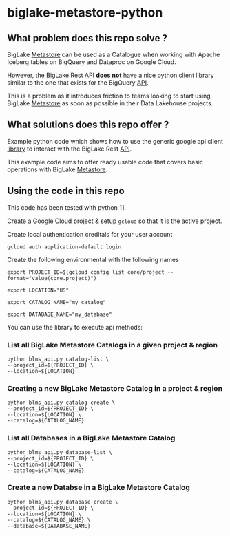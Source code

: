 # biglake-metastore-python

## What problem does this repo solve ? 

BigLake [Metastore](https://cloud.google.com/bigquery/docs/manage-open-source-metadata) 
can be used as a Catalogue when working with Apache Iceberg tables on BigQuery 
and Dataproc on Google Cloud.

However, the BigLake Rest [API](https://cloud.google.com/bigquery/docs/reference/biglake/rest)
**does not** have a nice python client library similar to the one that exists for the 
BigQuery [API](https://cloud.google.com/bigquery/docs/reference/libraries).

This is a problem as it introduces friction to teams looking to start using
BigLake [Metastore](https://cloud.google.com/bigquery/docs/manage-open-source-metadata)
as soon as possible in their Data Lakehouse projects.

## What solutions does this repo offer ? 

Example python code which shows how to use the generic google api client 
[library](https://github.com/googleapis/google-api-python-client) to interact with the
BigLake Rest [API](https://cloud.google.com/bigquery/docs/reference/biglake/rest).

This example code aims to offer ready usable code that covers basic operations with
BigLake [Metastore](https://cloud.google.com/bigquery/docs/manage-open-source-metadata).

## Using the code in this repo

This code has been tested with python 11. 

Create a Google Cloud project & setup `gcloud` so that it is the active project.

Create local authentication creditals for your user account

```
gcloud auth application-default login
```

Create the following environmental with the following names

```
export PROJECT_ID=$(gcloud config list core/project --format="value(core.project)")

export LOCATION="US"

export CATALOG_NAME="my_catalog"

export DATABASE_NAME="my_database"
```

You can use the library to execute api methods:

### List all BigLake Metastore Catalogs in a given project & region

```
python blms_api.py catalog-list \
--project_id=${PROJECT_ID} \
--location=${LOCATION}
```

### Creating a new BigLake Metastore Catalog in a project & region

```
python blms_api.py catalog-create \
--project_id=${PROJECT_ID} \
--location=${LOCATION} \
--catalog=${CATALOG_NAME}
```

### List all Databases in a BigLake Metastore Catalog

```
python blms_api.py database-list \
--project_id=${PROJECT_ID} \
--location=${LOCATION} \
--catalog=${CATALOG_NAME}
```

### Create a new Databse in a BigLake Metastore Catalog

```
python blms_api.py database-create \
--project_id=${PROJECT_ID} \
--location=${LOCATION} \
--catalog=${CATALOG_NAME} \
--database=${DATABASE_NAME}
```





